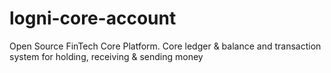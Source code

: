 # logni-core-account
Open Source FinTech Core Platform.
Core ledger &amp; balance and transaction system for holding, receiving &amp; sending money
